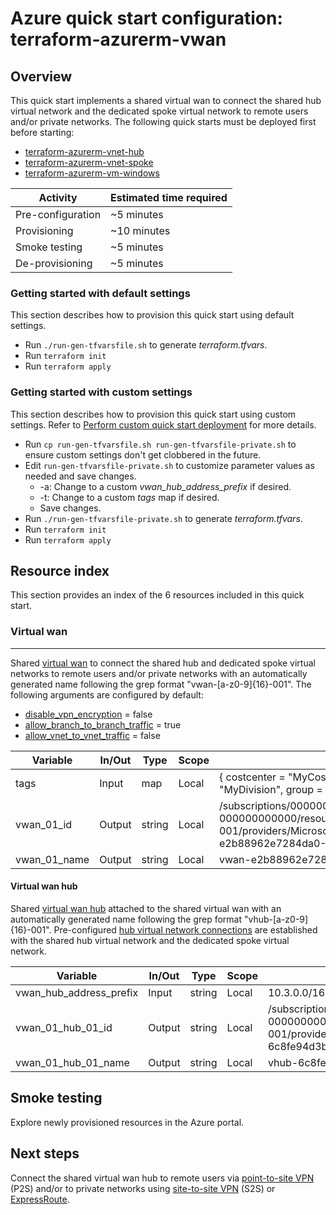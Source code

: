 # Azure quick start configuration: terraform-azurerm-vwan  

## Overview

This quick start implements a shared virtual wan to connect the shared hub virtual network and the dedicated spoke virtual network to remote users and/or private networks. The following quick starts must be deployed first before starting:

* [terraform-azurerm-vnet-hub](../terraform-azurerm-vnet-hub)
* [terraform-azurerm-vnet-spoke](../terraform-azurerm-vnet-spoke)
* [terraform-azurerm-vm-windows](../terraform-azurerm-vm-windows)

Activity | Estimated time required
--- | ---
Pre-configuration | ~5 minutes
Provisioning | ~10 minutes
Smoke testing | ~5 minutes
De-provisioning | ~5 minutes

### Getting started with default settings

This section describes how to provision this quick start using default settings.

* Run `./run-gen-tfvarsfile.sh` to generate *terraform.tfvars*.  
* Run `terraform init`
* Run `terraform apply`

### Getting started with custom settings

This section describes how to provision this quick start using custom settings. Refer to [Perform custom quick start deployment](https://github.com/doherty100/azurequickstarts#perform-custom-quick-start-deployment) for more details.

* Run `cp run-gen-tfvarsfile.sh run-gen-tfvarsfile-private.sh` to ensure custom settings don't get clobbered in the future.
* Edit `run-gen-tfvarsfile-private.sh` to customize parameter values as needed and save changes.
  * -a: Change to a custom *vwan_hub_address_prefix* if desired.
  * -t: Change to a custom *tags* map if desired.
  * Save changes.
* Run `./run-gen-tfvarsfile-private.sh` to generate *terraform.tfvars*.  
* Run `terraform init`
* Run `terraform apply`

## Resource index

This section provides an index of the 6 resources included in this quick start.

### Virtual wan

---

Shared [virtual wan](https://docs.microsoft.com/en-us/azure/virtual-wan/virtual-wan-about) to connect the shared hub and dedicated spoke virtual networks to remote users and/or private networks with an automatically generated name following the grep format "vwan-\[a-z0-9\]\{16\}-001". The following arguments are configured by default:

* [disable_vpn_encryption](https://www.terraform.io/docs/providers/azurerm/r/virtual_wan.html#disable_vpn_encryption) = false
* [allow_branch_to_branch_traffic](https://www.terraform.io/docs/providers/azurerm/r/virtual_wan.html#allow_branch_to_branch_traffic) = true
* [allow_vnet_to_vnet_traffic](https://www.terraform.io/docs/providers/azurerm/r/virtual_wan.html#allow_vnet_to_vnet_traffic) = false

Variable | In/Out | Type | Scope | Sample
--- | --- | --- | --- | ---
tags | Input | map | Local | { costcenter = \"MyCostCenter\", division = \"MyDivision\", group = \"MyGroup\" }
vwan_01_id | Output | string | Local | /subscriptions/00000000-0000-0000-0000-000000000000/resourceGroups/rg-vdc-nonprod-001/providers/Microsoft.Network/virtualWans/vwan-e2b88962e7284da0-001
vwan_01_name | Output | string | Local | vwan-e2b88962e7284da0-001

#### Virtual wan hub

Shared [virtual wan hub](https://docs.microsoft.com/en-us/azure/virtual-wan/virtual-wan-about#resources) attached to the shared virtual wan with an automatically generated name following the grep format "vhub-\[a-z0-9\]\{16\}-001". Pre-configured [hub virtual network connections](https://docs.microsoft.com/en-us/azure/virtual-wan/virtual-wan-about#resources) are established with the shared hub virtual network and the dedicated spoke virtual network.

Variable | In/Out | Type | Scope | Sample
--- | --- | --- | --- | ---
vwan_hub_address_prefix | Input | string | Local | 10.3.0.0/16
vwan_01_hub_01_id | Output | string | Local | /subscriptions/00000000-0000-0000-0000-000000000000/resourceGroups/rg-vdc-nonprod-001/providers/Microsoft.Network/virtualHubs/vhub-6c8fe94d3b690bf9-001
vwan_01_hub_01_name | Output | string | Local | vhub-6c8fe94d3b690bf9-001

## Smoke testing

Explore newly provisioned resources in the Azure portal.

## Next steps

Connect the shared virtual wan hub to remote users via [point-to-site VPN](https://docs.microsoft.com/en-us/azure/vpn-gateway/point-to-site-about) (P2S) and/or to private networks using [site-to-site VPN](https://docs.microsoft.com/en-us/azure/vpn-gateway/vpn-gateway-about-vpn-devices) (S2S) or [ExpressRoute](https://docs.microsoft.com/en-us/azure/expressroute/expressroute-introduction).
